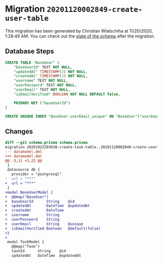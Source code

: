 # Migration `20201120002849-create-user-table`

This migration has been generated by Christian Wlatschiha at 11/20/2020, 1:28:49 AM.
You can check out the [state of the schema](./schema.prisma) after the migration.

## Database Steps

```sql
CREATE TABLE "BaseUser" (
    "baseUserId" TEXT NOT NULL,
    "updatedAt" TIMESTAMP(3) NOT NULL,
    "createdAt" TIMESTAMP(3) NOT NULL,
    "username" TEXT NOT NULL,
    "userPassword" TEXT NOT NULL,
    "userEmail" TEXT NOT NULL,
    "isEmailVerified" BOOLEAN NOT NULL DEFAULT false,

    PRIMARY KEY ("baseUserId")
)

CREATE UNIQUE INDEX "BaseUser.userEmail_unique" ON "BaseUser"("userEmail")
```

## Changes

```diff
diff --git schema.prisma schema.prisma
migration 20201022203630-create-task-table..20201120002849-create-user-table
--- datamodel.dml
+++ datamodel.dml
@@ -3,11 +3,22 @@
 }
 datasource db {
   provider = "postgresql"
-  url = "***"
+  url = "***"
 }
+model BaseUserModel {
+  @@map("BaseUser")
+  baseUserId      String    @id
+  updatedAt       DateTime  @updatedAt
+  createdAt       DateTime
+  username        String
+  userPassword    String
+  userEmail       String    @unique
+  isEmailVerified Boolean   @default(false)
+}
+
 model TaskModel {
   @@map("Task")
   taskId      String    @id
   updatedAt   DateTime  @updatedAt
```


